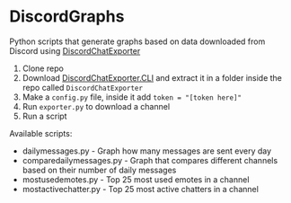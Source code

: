 # DiscordGraphs

Python scripts that generate graphs based on data downloaded from Discord using [DiscordChatExporter](https://github.com/Tyrrrz/DiscordChatExporter)


1. Clone repo
2. Download [DiscordChatExporter.CLI](https://github.com/Tyrrrz/DiscordChatExporter/releases) and extract it in a folder inside the repo called `DiscordChatExporter`
3. Make a `config.py` file, inside it add `token = "[token here]"`
4. Run `exporter.py` to download a channel
5. Run a script

Available scripts:

* dailymessages.py - Graph how many messages are sent every day
* comparedailymessages.py - Graph that compares different channels based on their number of daily messages
* mostusedemotes.py - Top 25 most used emotes in a channel
* mostactivechatter.py - Top 25 most active chatters in a channel